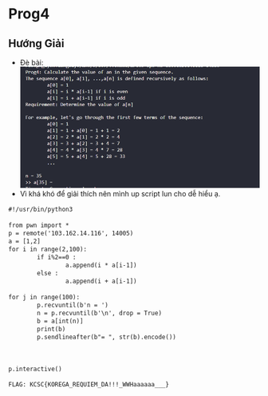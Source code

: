 # Prog4
## Hướng Giải
- Đè bài:
    ![1702836772325](image/Prog4/1702836772325.png)
- Vì khá khó để giải thích nên mình up script lun cho dễ hiểu ạ.
```
#!/usr/bin/python3

from pwn import *
p = remote('103.162.14.116', 14005)
a = [1,2]
for i in range(2,100):
        if i%2==0 :
                a.append(i * a[i-1]) 
        else :
                a.append(i + a[i-1]) 
        
for j in range(100):
        p.recvuntil(b'n = ')
        n = p.recvuntil(b'\n', drop = True)
        b = a[int(n)]
        print(b)
        p.sendlineafter(b"= ", str(b).encode())
               


p.interactive()
```
`FLAG: KCSC{KOREGA_REQUIEM_DA!!!_WWHaaaaaa___}`